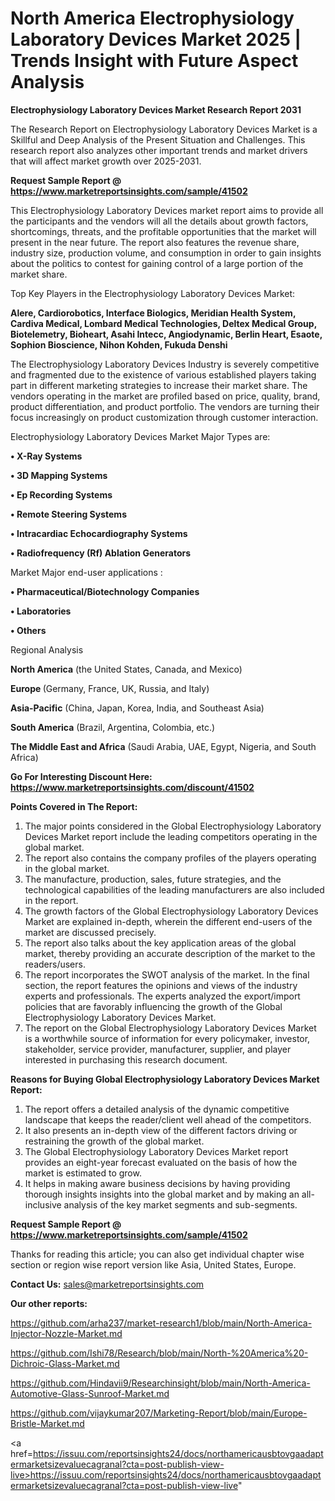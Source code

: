 # North America Electrophysiology Laboratory Devices Market 2025 | Trends Insight with Future Aspect Analysis

<strong>Electrophysiology Laboratory Devices Market Research Report 2031</strong>

The Research Report on Electrophysiology Laboratory Devices Market is a Skillful and Deep Analysis of the Present Situation and Challenges. This research report also analyzes other important trends and market drivers that will affect market growth over 2025-2031.

<strong>Request Sample Report @ <a href=https://www.marketreportsinsights.com/sample/41502>https://www.marketreportsinsights.com/sample/41502</a></strong>

This Electrophysiology Laboratory Devices market report aims to provide all the participants and the vendors will all the details about growth factors, shortcomings, threats, and the profitable opportunities that the market will present in the near future. The report also features the revenue share, industry size, production volume, and consumption in order to gain insights about the politics to contest for gaining control of a large portion of the market share.

Top Key Players in the Electrophysiology Laboratory Devices Market:

<strong>Alere, Cardiorobotics, Interface Biologics, Meridian Health System, Cardiva Medical, Lombard Medical Technologies, Deltex Medical Group, Biotelemetry, Bioheart, Asahi Intecc, Angiodynamic, Berlin Heart, Esaote, Sophion Bioscience, Nihon Kohden, Fukuda Denshi</strong>

The Electrophysiology Laboratory Devices Industry is severely competitive and fragmented due to the existence of various established players taking part in different marketing strategies to increase their market share. The vendors operating in the market are profiled based on price, quality, brand, product differentiation, and product portfolio. The vendors are turning their focus increasingly on product customization through customer interaction.

Electrophysiology Laboratory Devices Market Major Types are:

<strong>•  X-Ray Systems

•  3D Mapping Systems

•  Ep Recording Systems

•  Remote Steering Systems

•  Intracardiac Echocardiography Systems

•  Radiofrequency (Rf) Ablation Generators</strong>

Market Major end-user applications :

<strong>•  Pharmaceutical/Biotechnology Companies

•  Laboratories

•  Others</strong>

Regional Analysis

</u><strong><b>North America</b></strong> (the United States, Canada, and Mexico)

<strong><b>Europe </b></strong>(Germany, France, UK, Russia, and Italy)

<strong><b>Asia-Pacific</b></strong> (China, Japan, Korea, India, and Southeast Asia)

<strong><b>South America</b></strong> (Brazil, Argentina, Colombia, etc.)

<strong><b>The Middle East and Africa</b></strong> (Saudi Arabia, UAE, Egypt, Nigeria, and South Africa)

<strong>Go For Interesting Discount Here: <a href=https://www.marketreportsinsights.com/discount/41502>https://www.marketreportsinsights.com/discount/41502</a></strong>

<strong>Points Covered in The Report:</strong>
<ol>
  <li>The major points considered in the Global Electrophysiology Laboratory Devices Market report include the leading competitors operating in the global market.</li>
  <li>The report also contains the company profiles of the players operating in the global market.</li>
  <li>The manufacture, production, sales, future strategies, and the technological capabilities of the leading manufacturers are also included in the report.</li>
  <li>The growth factors of the Global Electrophysiology Laboratory Devices Market are explained in-depth, wherein the different end-users of the market are discussed precisely.</li>
  <li>The report also talks about the key application areas of the global market, thereby providing an accurate description of the market to the readers/users.</li>
  <li>The report incorporates the SWOT analysis of the market. In the final section, the report features the opinions and views of the industry experts and professionals. The experts analyzed the export/import policies that are favorably influencing the growth of the Global Electrophysiology Laboratory Devices Market.</li>
  <li>The report on the Global Electrophysiology Laboratory Devices Market is a worthwhile source of information for every policymaker, investor, stakeholder, service provider, manufacturer, supplier, and player interested in purchasing this research document.</li>
</ol>
<strong>Reasons for Buying Global Electrophysiology Laboratory Devices Market Report:</strong>

<ol>
  <li>The report offers a detailed analysis of the dynamic competitive landscape that keeps the reader/client well ahead of the competitors.</li>
  <li>It also presents an in-depth view of the different factors driving or restraining the growth of the global market.</li>
  <li>The Global Electrophysiology Laboratory Devices Market report provides an eight-year forecast evaluated on the basis of how the market is estimated to grow.</li>
  <li>It helps in making aware business decisions by having providing thorough insights insights into the global market and by making an all-inclusive analysis of the key market segments and sub-segments.</li>
</ol>
<strong>Request Sample Report @ <a href=https://www.marketreportsinsights.com/sample/41502>https://www.marketreportsinsights.com/sample/41502</a></strong>


Thanks for reading this article; you can also get individual chapter wise section or region wise report version like Asia, United States, Europe.

<strong>Contact Us:</strong>
sales@marketreportsinsights.com

<strong>Our other reports:</strong>

<a href=https://github.com/arha237/market-research1/blob/main/North-America-Injector-Nozzle-Market.md>https://github.com/arha237/market-research1/blob/main/North-America-Injector-Nozzle-Market.md</a>

<a href=https://github.com/Ishi78/Research/blob/main/North-%20America%20-Dichroic-Glass-Market.md>https://github.com/Ishi78/Research/blob/main/North-%20America%20-Dichroic-Glass-Market.md</a>

<a href=https://github.com/Hindavii9/Researchinsight/blob/main/North-America-Automotive-Glass-Sunroof-Market.md>https://github.com/Hindavii9/Researchinsight/blob/main/North-America-Automotive-Glass-Sunroof-Market.md</a>

<a href=https://github.com/vijaykumar207/Marketing-Report/blob/main/Europe-Bristle-Market.md>https://github.com/vijaykumar207/Marketing-Report/blob/main/Europe-Bristle-Market.md</a>

<a href=https://issuu.com/reportsinsights24/docs/northamericausbtovgaadaptermarketsizevaluecagranal?cta=post-publish-view-live>https://issuu.com/reportsinsights24/docs/northamericausbtovgaadaptermarketsizevaluecagranal?cta=post-publish-view-live</a>"
